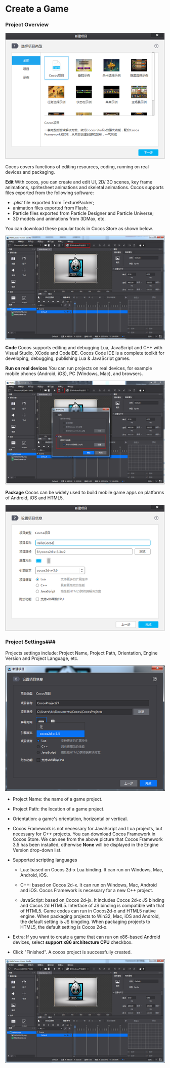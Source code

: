 # Create a Game #

### Project Overview ###

![image](res/image0001.png)

Cocos covers functions of editing resources, coding, running on real devices and packaging. 

**Edit** With cocos, you can create and edit UI, 2D/ 3D scenes, key frame animations, spritesheet animations and skeletal animations. Cocos supports files exported from the following software: 

- *.plist* file exported from TexturePacker;
- animation files exported from Flash;
- Particle files exported from Particle Designer and Particle Universe; 
- 3D models and animations from 3DMax, etc. 

You can download these popular tools in Cocos Store as shown below.

![image](res/image0003.png)

**Code** Cocos supports editing and debugging Lua, JavaScript and C++ with Visual Studio, XCode and CodeIDE. Cocos Code IDE is a complete toolkit for developing, debugging, publishing Lua & JavaScript games. 

**Run on real devices** You can run projects on real devices, for example mobile phones (Android, iOS), PC (Windows, Mac), and browsers.

![image](res/image0004.png)

**Package** Cocos can be widely used to build mobile game apps on platforms of Android, iOS and HTML5.
 
![image](res/image0005.png)

### Project Settings###
 
Projects settings include: Project Name, Project Path, Orientation, Engine Version and Project Language, etc. 

![image](res/image0006.png)

- Project Name: the name of a game project. 

- Project Path: the location of a game project. 

- Orientation: a game's orientation, horizontal or vertical. 

- Cocos Framework is not necessary for JavaScript and Lua projects, but necessary for C++ projects.  You can download Cocos Framework in Cocos Store. We can see from the above picture that Cocos Framework 3.5 has been installed, otherwise **None** will be displayed in the Engine Version drop-down list. 

- Supported scripting languages

     - Lua: based on Cocos 2d-x Lua binding. It can run on Windows, Mac, Android, iOS. 

    - C++: based on Cocos 2d-x. It can run on Windows, Mac, Android and iOS. Cocos Framework is necessary for a new C++ project. 

    - JavaScript: based on Cocos 2d-jx. It includes Cocos 2d-x JS binding and Cocos 2d HTML5. Interface of JS binding is compatible with that of HTML5. Game codes can run in Cocos2d-x and HTML5 native engine. When packaging projects to Win32, Mac, iOS and Android, the default setting is JS bingding. When packaging projects to HTML5, the default setting is Cocos 2d-x. 

- Extra: If you want to create a game that can run on x86-based Android devices, select **support x86 architecture CPU** checkbox.

- Click "Finished". A cocos project is successfully created. 

![image](res/image0007.png)
